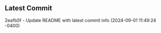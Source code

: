 
## Latest Commit
2eafb5f - Update README with latest commit info (2024-09-01 11:49:24 -0400) <Yunxi-Zhou>

